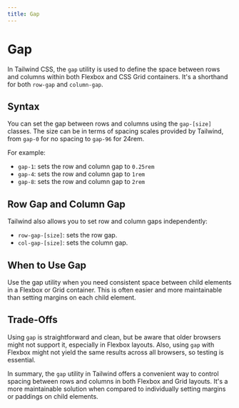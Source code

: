 ```yaml
---
title: Gap
---
```


# Gap

In Tailwind CSS, the `gap` utility is used to define the space between rows and columns within both Flexbox and CSS Grid containers. It's a shorthand for both `row-gap` and `column-gap`.

## Syntax

You can set the gap between rows and columns using the `gap-[size]` classes. The size can be in terms of spacing scales provided by Tailwind, from `gap-0` for no spacing to `gap-96` for 24rem.

For example:

- `gap-1`: sets the row and column gap to `0.25rem`
- `gap-4`: sets the row and column gap to `1rem`
- `gap-8`: sets the row and column gap to `2rem`

## Row Gap and Column Gap

Tailwind also allows you to set row and column gaps independently:

- `row-gap-[size]`: sets the row gap.
- `col-gap-[size]`: sets the column gap.

## When to Use Gap

Use the gap utility when you need consistent space between child elements in a Flexbox or Grid container. This is often easier and more maintainable than setting margins on each child element.

## Trade-Offs

Using `gap` is straightforward and clean, but be aware that older browsers might not support it, especially in Flexbox layouts. Also, using `gap` with Flexbox might not yield the same results across all browsers, so testing is essential.

In summary, the `gap` utility in Tailwind offers a convenient way to control spacing between rows and columns in both Flexbox and Grid layouts. It's a more maintainable solution when compared to individually setting margins or paddings on child elements.
